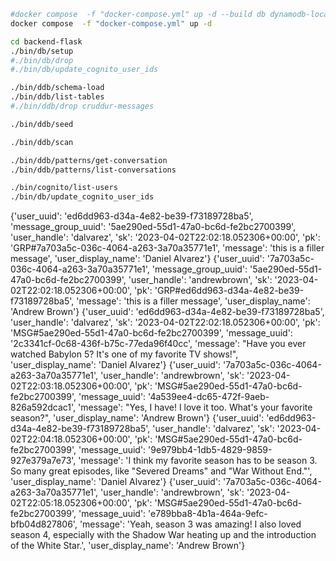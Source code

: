 ```sh
#docker compose  -f "docker-compose.yml" up -d --build db dynamodb-local
docker compose  -f "docker-compose.yml" up -d

cd backend-flask
./bin/db/setup
#./bin/db/drop
#./bin/db/update_cognito_user_ids

./bin/ddb/schema-load
./bin/ddb/list-tables
#./bin/ddb/drop cruddur-messages

./bin/ddb/seed

./bin/ddb/scan

./bin/ddb/patterns/get-conversation
./bin/ddb/patterns/list-conversations

./bin/cognito/list-users
./bin/db/update_cognito_user_ids
```



{'user_uuid': 'ed6dd963-d34a-4e82-be39-f73189728ba5', 'message_group_uuid': '5ae290ed-55d1-47a0-bc6d-fe2bc2700399', 'user_handle': 'dalvarez', 'sk': '2023-04-02T22:02:18.052306+00:00', 'pk': 'GRP#7a703a5c-036c-4064-a263-3a70a35771e1', 'message': 'this is a filler message', 'user_display_name': 'Daniel Alvarez'}
{'user_uuid': '7a703a5c-036c-4064-a263-3a70a35771e1', 'message_group_uuid': '5ae290ed-55d1-47a0-bc6d-fe2bc2700399', 'user_handle': 'andrewbrown', 'sk': '2023-04-02T22:02:18.052306+00:00', 'pk': 'GRP#ed6dd963-d34a-4e82-be39-f73189728ba5', 'message': 'this is a filler message', 'user_display_name': 'Andrew Brown'}
{'user_uuid': 'ed6dd963-d34a-4e82-be39-f73189728ba5', 'user_handle': 'dalvarez', 'sk': '2023-04-02T22:02:18.052306+00:00', 'pk': 'MSG#5ae290ed-55d1-47a0-bc6d-fe2bc2700399', 'message_uuid': '2c3341cf-0c68-436f-b75c-77eda96f40cc', 'message': "Have you ever watched Babylon 5? It's one of my favorite TV shows!", 'user_display_name': 'Daniel Alvarez'}
{'user_uuid': '7a703a5c-036c-4064-a263-3a70a35771e1', 'user_handle': 'andrewbrown', 'sk': '2023-04-02T22:03:18.052306+00:00', 'pk': 'MSG#5ae290ed-55d1-47a0-bc6d-fe2bc2700399', 'message_uuid': '4a539ee4-dc65-472f-9aeb-826a592dcac1', 'message': "Yes, I have! I love it too. What's your favorite season?", 'user_display_name': 'Andrew Brown'}
{'user_uuid': 'ed6dd963-d34a-4e82-be39-f73189728ba5', 'user_handle': 'dalvarez', 'sk': '2023-04-02T22:04:18.052306+00:00', 'pk': 'MSG#5ae290ed-55d1-47a0-bc6d-fe2bc2700399', 'message_uuid': '9e979bb4-1db5-4829-9859-927e379a7e73', 'message': 'I think my favorite season has to be season 3. So many great episodes, like "Severed Dreams" and "War Without End."', 'user_display_name': 'Daniel Alvarez'}
{'user_uuid': '7a703a5c-036c-4064-a263-3a70a35771e1', 'user_handle': 'andrewbrown', 'sk': '2023-04-02T22:05:18.052306+00:00', 'pk': 'MSG#5ae290ed-55d1-47a0-bc6d-fe2bc2700399', 'message_uuid': 'e789bba8-4b1a-464a-9efc-bfb04d827806', 'message': 'Yeah, season 3 was amazing! I also loved season 4, especially with the Shadow War heating up and the introduction of the White Star.', 'user_display_name': 'Andrew Brown'}



